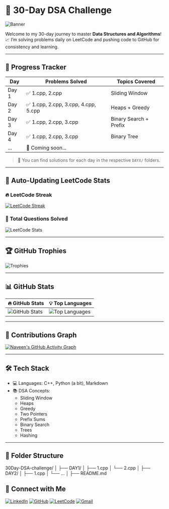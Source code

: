 # 🚀 30-Day DSA Challenge

![Banner](https://readme-typing-svg.demolab.com?font=Fira+Code&duration=2500&pause=500&color=F77F00&center=true&vCenter=true&width=600&lines=Welcome+to+my+30-Day+DSA+Challenge!;Consistent+coding+leads+to+strong+DSA+skills!)

Welcome to my 30-day journey to master **Data Structures and Algorithms**!  
📈 I’m solving problems daily on LeetCode and pushing code to GitHub for consistency and learning.

---

## 📅 Progress Tracker

| Day   |              Problems Solved             | Topics Covered           |
|-------|------------------------------------------|--------------------------|
| Day 1 | ✅ 1.cpp, 2.cpp                           | Sliding Window           |
| Day 2 | ✅ 1.cpp, 2.cpp, 3.cpp, 4.cpp, 5.cpp      | Heaps + Greedy           |
| Day 3 | ✅ 1.cpp, 2.cpp, 3.cpp                    | Binary Search + Prefix   |
| Day 4 | ✅ 1.cpp, 2.cpp, 3.cpp                    | Binary Tree              |
| ...   | 🚧 Coming soon...                         |                          |

> 📌 You can find solutions for each day in the respective `DAYX/` folders.

---

## 🧠 Auto-Updating LeetCode Stats

### 🔥 LeetCode Streak
[![LeetCode Streak](https://leetcard.jacoblin.cool/Naveenyadav5595?theme=dark&font=Baloo+Bhai&extension=activity)](https://leetcode.com/Naveenyadav5595/)

### 🧮 Total Questions Solved
![LeetCode Stats](https://leetcard.jacoblin.cool/Naveenyadav5595?theme=dark&font=Baloo+Bhai&animation=true)

---

## 🏆 GitHub Trophies

![Trophies](https://github-profile-trophy.vercel.app/?username=Naveenyadav5595&theme=radical&margin-w=15&margin-h=15&row=1)

---

## 📊 GitHub Stats

| 🔥 GitHub Stats | 💡 Top Languages |
|-----------------|------------------|
| ![GitHub Stats](https://github-readme-stats.vercel.app/api?username=Naveenyadav5595&show_icons=true&theme=radical&hide=issues&count_private=true) | ![Top Languages](https://github-readme-stats.vercel.app/api/top-langs/?username=Naveenyadav5595&theme=radical&layout=compact&langs_count=6&hide_progress=true) |

---

## 📌 Contributions Graph

[![Naveen's GitHub Activity Graph](https://github-readme-activity-graph.cyclic.app/graph?username=Naveenyadav5595&theme=rogue)](https://github.com/Naveenyadav5595)

---

## 🛠️ Tech Stack

- 💻 Languages: C++, Python (a bit), Markdown
- 📚 DSA Concepts:  
  - Sliding Window  
  - Heaps  
  - Greedy  
  - Two Pointers  
  - Prefix Sums  
  - Binary Search  
  - Trees  
  - Hashing

---

## 📂 Folder Structure
30Day-DSA-challenge/
│
├── DAY1/
│ ├── 1.cpp
│ └── 2.cpp
│
├── DAY2/
│ ├── 1.cpp
│ └── ...
│
├── README.md

## 🔗 Connect with Me

[![LinkedIn](https://img.shields.io/badge/LinkedIn-blue?style=for-the-badge&logo=linkedin)](https://www.linkedin.com/in/naveenkumar5595/)
[![GitHub](https://img.shields.io/badge/GitHub-black?style=for-the-badge&logo=github)](https://github.com/Naveenyadav5595)
[![LeetCode](https://img.shields.io/badge/LeetCode-orange?style=for-the-badge&logo=leetcode)](https://leetcode.com/Naveenyadav5595/)
[![Gmail](https://img.shields.io/badge/Gmail-red?style=for-the-badge&logo=gmail&logoColor=white)](mailto:pkyy8215@gmail.com)
